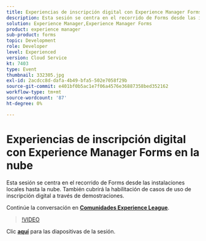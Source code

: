 ```yaml
---
title: Experiencias de inscripción digital con Experience Manager Forms en la nube
description: Esta sesión se centra en el recorrido de Forms desde las instalaciones locales hasta la nube. También cubrirá la habilitación de casos de uso de inscripción digital a través de demostraciones.
solution: Experience Manager,Experience Manager Forms
product: experience manager
sub-product: forms
topic: Development
role: Developer
level: Experienced
version: Cloud Service
kt: 7403
type: Event
thumbnail: 332305.jpg
exl-id: 2acdcc8d-dafa-4b49-bfa5-502e7058f29b
source-git-commit: e401bf0b5ac1e7f06a4576e36887358bed352162
workflow-type: tm+mt
source-wordcount: '87'
ht-degree: 0%

---
```


# Experiencias de inscripción digital con Experience Manager Forms en la nube

Esta sesión se centra en el recorrido de Forms desde las instalaciones locales hasta la nube. También cubrirá la habilitación de casos de uso de inscripción digital a través de demostraciones.

Continúe la conversación en **[Comunidades Experience League](https://adobe.ly/36Yd3v6)**.

>[!VIDEO](https://video.tv.adobe.com/v/332305/?quality=12&learn=on&hidetitle=true)

Clic **[aquí](/help/adobe-developers-live/assets/digital-enrollment-aem-forms-cloud.pdf)** para las diapositivas de la sesión.
